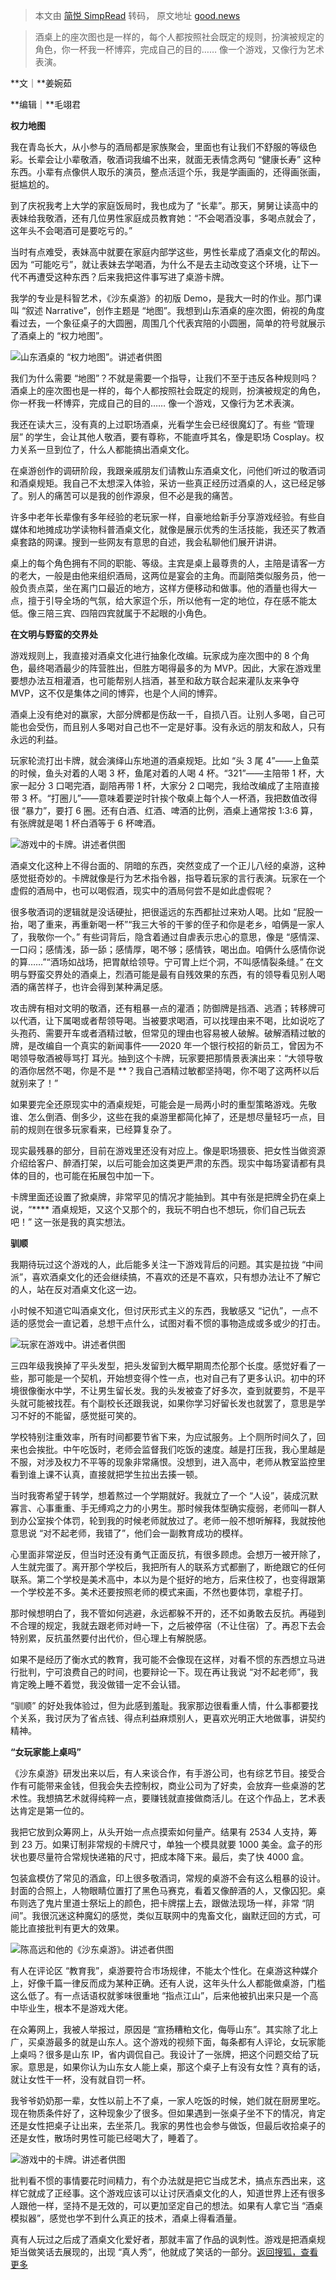 > 本文由 [简悦 SimpRead](http://ksria.com/simpread/) 转码， 原文地址 [good.news](https://good.news/html/4bd14d27b0c470469fed8647bdff1124.html)

> 酒桌上的座次图也是一样的，每个人都按照社会既定的规则，扮演被规定的角色，你一杯我一杯博弈，完成自己的目的…… 像一个游戏，又像行为艺术表演。

**文｜**姜婉茹

**编辑｜**毛翊君

**权力地图**

我在青岛长大，从小参与的酒局都是家族聚会，里面也有让我们不舒服的等级色彩。长辈会让小辈敬酒，敬酒词我编不出来，就面无表情念两句 “健康长寿” 这种东西。小辈有点像供人取乐的演员，整点活逗个乐，我是学画画的，还得画张画，挺尴尬的。

到了庆祝我考上大学的家庭饭局时，我也成为了 “长辈”。那天，舅舅让读高中的表妹给我敬酒，还有几位男性家庭成员教育她：“不会喝酒没事，多喝点就会了，这年头不会喝酒可是要吃亏的。”

当时有点难受，表妹高中就要在家庭内部学这些，男性长辈成了酒桌文化的帮凶。因为 “可能吃亏”，就让表妹去学喝酒，为什么不是去主动改变这个环境，让下一代不再遭受这种东西？后来我把这件事写进了桌游卡牌。

我学的专业是科智艺术，《沙东桌游》的初版 Demo，是我大一时的作业。那门课叫 “叙述 Narrative”，创作主题是 “地图”。我想到山东酒桌的座次图，俯视的角度看过去，一个象征桌子的大圆圈，周围几个代表宾陪的小圆圈，简单的符号就展示了酒桌上的 “权力地图”。

![](https://p1.itc.cn/images01/20230501/abbf6d5fd58d4072afcad0d6f3238e4f.png)山东酒桌的 “权力地图”。讲述者供图

我们为什么需要 “地图”？不就是需要一个指导，让我们不至于违反各种规则吗？酒桌上的座次图也是一样的，每个人都按照社会既定的规则，扮演被规定的角色，你一杯我一杯博弈，完成自己的目的…… 像一个游戏，又像行为艺术表演。

我还在读大三，没有真的上过职场酒桌，光看学生会已经很魔幻了。有些 “管理层” 的学生，会让其他人敬酒，要有尊称，不能直呼其名，像是职场 Cosplay。权力关系一旦到位了，什么人都能搞出酒桌文化。

在桌游创作的调研阶段，我跟亲戚朋友们请教山东酒桌文化，问他们听过的敬酒词和酒桌规矩。我自己不太想深入体验，采访一些真正经历过酒桌的人，这已经足够了。别人的痛苦可以是我的创作源泉，但不必是我的痛苦。

许多中老年长辈像有多年经验的老玩家一样，自豪地给新手分享游戏经验。有些自媒体和地摊成功学读物科普酒桌文化，就像是展示优秀的生活技能，我还买了教酒桌套路的网课。搜到一些网友有意思的自述，我会私聊他们展开讲讲。

桌上的每个角色拥有不同的职能、等级。主宾是桌上最尊贵的人，主陪是请客一方的老大，一般是由他来组织酒局，这两位是宴会的主角。而副陪类似服务员，他一般负责点菜，坐在离门口最近的地方，这样方便移动和做事。他的酒量也得大一点，擅于引导全场的气氛，给大家逗个乐，所以他有一定的地位，存在感不能太低。像三陪三宾、四陪四宾就属于不起眼的小角色。

**在文明与野蛮的交界处**

游戏规则上，我直接对酒桌文化进行抽象化改编。玩家成为座次图中的 8 个角色，最终喝酒最少的阵营胜出，但胜方喝得最多的为 MVP。因此，大家在游戏里要想办法互相灌酒，也可能帮别人挡酒，甚至和敌方联合起来灌队友来争夺 MVP，这不仅是集体之间的博弈，也是个人间的博弈。

酒桌上没有绝对的赢家，大部分牌都是伤敌一千，自损八百。让别人多喝，自己可能也会受伤，而且别人多喝对自己也不一定是好事。没有永远的朋友和敌人，只有永远的利益。

玩家轮流打出卡牌，就会演绎山东地道的酒桌规矩。比如 “头 3 尾 4”——上鱼菜的时候，鱼头对着的人喝 3 杯，鱼尾对着的人喝 4 杯。“321”——主陪带 1 杯，大家一起分 3 口喝完酒，副陪再带 1 杯，大家分 2 口喝完，我给改编成了主陪直接带 3 杯。“打圈儿”——意味着要逆时针挨个敬桌上每个人一杯酒，我把数值改得很 “暴力”，要打 6 圈。还有白酒、红酒、啤酒的比例，酒桌上通常按 1:3:6 算，有张牌就是喝 1 杯白酒等于 6 杯啤酒。

![](https://p5.itc.cn/images01/20230501/67411ef16fca4bcf8b6757544a13db29.png)游戏中的卡牌。讲述者供图

酒桌文化这种上不得台面的、阴暗的东西，突然变成了一个正儿八经的桌游，这种感觉挺奇妙的。卡牌就像是行为艺术指令器，指导着玩家的言行表演。玩家在一个虚假的酒局中，也可以喝假酒，现实中的酒局何尝不是如此虚假呢？

很多敬酒词的逻辑就是没话硬扯，把很遥远的东西都扯过来劝人喝。比如 “屁股一抬，喝了重来，再重新喝一杯”“我三大爷的干爹的侄子和你是老乡，咱俩是一家人了，我敬你一个。” 有些词背后，隐含着通过自虐表示忠心的意思，像是 “感情深、一口闷；感情浅，舔一舔；感情厚，喝不够；感情铁，喝出血。咱俩什么感情你说的算……”“酒场如战场，把胃献给领导。宁可胃上烂个洞，不叫感情裂条缝。” 在文明与野蛮交界处的酒桌上，烈酒可能是最有自残效果的东西，有的领导看见别人喝酒的痛苦样子，也许会得到某种满足感。

攻击牌有相对文明的敬酒，还有粗暴一点的灌酒；防御牌是挡酒、逃酒；转移牌可以代酒，让下属喝或者帮领导喝。当被要求喝酒，可以找理由来不喝，比如说吃了头孢药、需要开车或者酒精过敏，但常见的理由也容易被人破解。破解酒精过敏的牌，是改编自一个真实的新闻事件——2020 年一个银行校招的新员工，曾因为不喝领导敬酒被辱骂打 耳光。抽到这个卡牌，玩家要把那情景表演出来：“大领导敬的酒你居然不喝，你是不是 **？我自己酒精过敏都坚持喝，你不喝了这两杯以后就别来了！”

如果要完全还原现实中的酒桌规矩，可能会是一局两小时的重型策略游戏。先敬谁、怎么倒酒、倒多少，这些在我的桌游里都简化掉了，还是想尽量轻巧一点，目前的规则在很多玩家看来，已经算复杂了。

现实最残暴的部分，目前在游戏里还没有对应上。像是职场猥亵、把女性当做资源介绍给客户、醉酒打架，以后可能会加这类更严肃的东西。现实中每场宴请都有具体的目的，也可能在拓展包中加一下。

卡牌里面还设置了掀桌牌，非常罕见的情况才能抽到。其中有张是把牌全扔在桌上说，“**** 酒桌规矩，又这个又那个的，我玩不明白也不想玩，你们自己玩去吧！” 这一张是我的真实想法。

**驯顺**

我期待玩过这个游戏的人，此后能多关注一下游戏背后的问题。其实是拉拢 “中间派”，喜欢酒桌文化的还会继续搞，不喜欢的还是不喜欢，只有想办法让不了解它的人，站在反对酒桌文化这一边。

小时候不知道它叫酒桌文化，但讨厌形式主义的东西，我敏感又 “记仇”，一点不适的感觉会一直记着，总想干点什么，试图对看不惯的事物造成或多或少的打击。

![](https://p0.itc.cn/images01/20230501/0d8f30f6f0454c8fb234d0d2c35bb229.png)玩家在游戏中。讲述者供图

三四年级我换掉了平头发型，把头发留到大概早期周杰伦那个长度。感觉好看了一些，那可能是一个契机，开始想变得个性一点，也对自己有了更多认识。初中的环境很像衡水中学，不让男生留长发。我的头发被查了好多次，查到就要剪，不是平头就可能被找茬。有个副校长还跟我说，如果你学习好留长发也就罢了，意思是学习不好的不能留，感觉挺可笑的。

学校特别注重效率，所有时间都要节省下来，为应试服务。上个厕所时间久了，回来也会挨批。中午吃饭时，老师会监督我们吃饭的速度。越是打压我，我心里越是不服，对涉及权力不平等的现象非常痛恨。没想到，进入高中，老师从教室监控里看到谁上课不认真，直接就把学生拉出去揍一顿。

当时我寄希望于转学，想着熬过一个学期就好。我就立了一个 “人设”，装成沉默寡言、心事重重、手无缚鸡之力的小男生。那时候我体型确实瘦弱，老师叫一群人到办公室挨个体罚，轮到我的时候老师就放过了。老师一般不想听解释，我就按他意思说 “对不起老师，我错了”，他们会一副教育成功的模样。

心里面非常逆反，但当时还没有勇气正面反抗，有很多顾虑。会想万一被开除了，人生就完蛋了。离开那个学校后，我把所有人的联系方式都删了，断绝跟它的任何联系。第二个学校是美术高中，本以为是个挺好的地方，后来住校了，也变得跟第一个学校差不多。美术还要按照老师的模式来画，不然也要体罚，拿棍子打。

那时候想明白了，我不管如何逃避，永远都躲不开的，还不如勇敢去反抗。再碰到不合理的规定，我就去跟老师对峙一下，之后被停宿（不让住宿）了。再忍下去会特别累，反抗虽然要付出代价，但心理上有解脱感。

如果不是经历了衡水式的教育，我可能不会像现在这样，对看不惯的东西想立马进行批判，宁可浪费自己的时间，也要辩论一下。现在再让我说 “对不起老师”，我肯定晚上睡不着觉，我没做错一定不会认错。

“驯顺” 的好处我体验过，但为此感到羞耻。我家那边很看重人情，什么事都要找个关系，我讨厌为了省点钱、得点利益麻烦别人，更喜欢光明正大地做事，讲契约精神。

**“女玩家能上桌吗”**

《沙东桌游》研发出来以后，有人来谈合作，有手游公司，也有综艺节目。接受合作有可能带来金钱，但我会失去控制权，商业公司为了好卖，会放弃一些桌游的艺术性。我想搞艺术就得纯粹一点，要赚钱就直接做商活儿。在这个作品上，艺术表达肯定是第一位的。

我把它放到众筹网上，从头开始一点点摸索如何量产。结果有 2534 人支持，筹到 23 万。如果订制非常规的卡牌尺寸，单独一个模具就要 1000 美金。盒子的形状也要尽量符合常规快递箱的尺寸，把成本降下来。最后，卖了快 4000 盒。

包装盒模仿了常见的酒盒，印上很多敬酒词，常规的桌游不会有这么粗暴的设计。封面的合照上，人物眼睛位置打了黑色马赛克，看着又像醉酒的人，又像囚犯。桌布则选了鬼片里道士祭坛上的颜色，把卡牌摆上去，跟做法现场一样，非常 “阴间”。我很沉迷这种魔幻的感觉，类似互联网中的鬼畜文化，幽默迂回的方式，可能比直接批判有更大的效果。

![](https://p7.itc.cn/images01/20230501/8fe227c28d9c4834a8d02755273ab7dc.png)陈高远和他的《沙东桌游》。讲述者供图

有人在评论区 “教育我”，桌游要符合市场规律，不能太个性化。在桌游这种媒介上，好像千篇一律反而成为某种正确。还有人说，这年头什么人都能做桌游，门槛这么低了。有一点话语权就爹味很重地 “指点江山”，后来他被扒出来只是一个高中毕业生，根本不是游戏大佬。

在众筹网上，我被人举报过，原因是 “宣扬糟粕文化，侮辱山东”。其实除了北上广，买桌游最多的就是山东人。这个游戏的视频下面，每条都有人评论，女玩家能上桌吗？很多是山东 IP，省内调侃自己。我设计了一张牌，把这个问题交给了玩家。意思是，如果你认为山东女人能上桌，那这个桌子上有没有女性？真有的话，就让女性干一杯，没有就自罚一杯。

我爷爷奶奶那一辈，女性以前上不了桌，一家人吃饭的时候，她们就在厨房里吃。现在物质条件好了，这种现象少了很多。但如果遇到一张桌子坐不下的情况，肯定还是女性把桌子让出来，去坐茶几。我家的男性也会参与做饭，但最后收拾桌子的还是女性，散场时男性可能已经喝大了，睡着了。

![](https://p9.itc.cn/images01/20230501/6d685bb2c7144b8586c3bacd247516e6.png)游戏中的卡牌。讲述者供图

批判看不惯的事情要花时间精力，有个办法就是把它当成艺术，搞点东西出来，这样它就成了正经事。这个游戏应该可以让讨厌酒桌文化的人，知道世界上还有很多人跟他一样，坚持不是无效的，可以更加坚定自己的想法。如果有人拿它当 “酒桌模拟器”，感觉也学不到什么真正的技术，酒桌上得看酒量。

真有人玩过之后成了酒桌文化爱好者，那就丰富了作品的讽刺性。游戏是把酒桌规矩当做笑话去展现的，出现 “真人秀”，他就成了笑话的一部分。[返回搜狐，查看更多](https://www.sohu.com/?strategyid=00001%20 "点击进入搜狐首页")